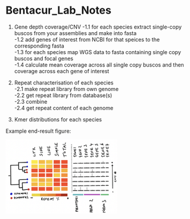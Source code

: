 # Bentacur_Lab_Notes

1. Gene depth coverage/CNV
    -1.1 for each species extract single-copy buscos from your assemblies and make into fasta  
    -1.2 add genes of interest from NCBI for that speices to the corresponding fasta  
    -1.3 for each species map WGS data to fasta containing single copy buscos and focal genes  
    -1.4 calculate mean coverage across all single copy buscos and then coverage across each gene of interest  
    
2. Repeat characterisation of each species  
    -2.1 make repeat library from own genome  
    -2.2 get repeat library from database(s)  
    -2.3 combine  
    -2.4 get repeat content of each genome  

3. Kmer distributions for each species

Example end-result figure: 
  
  
<img
  src="/images/examplefig.png"
  style="display: inline-block; margin: 0 auto; max-width: 300px">


